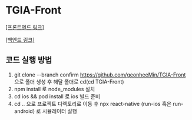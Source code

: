 # TGIA-Front
[[프론트엔드 링크]](https://github.com/geonheeMin/TGIA-Front)

[[백엔드 링크]](https://github.com/geonheeMin/TGIA-Back)

코드 실행 방법
-------------
1. git clone --branch confirm https://github.com/geonheeMin/TGIA-Front 으로 폴더 생성 후 해달 폴더로 cd(cd TGIA-Front)
2. npm install 로 node_modules 설치
3. cd ios && pod install 로 ios 빌드 준비
4. cd .. 으로 프로젝트 디렉토리로 이동 후 npx react-native (run-ios 혹은 run-android) 로 시뮬레이터 실행
